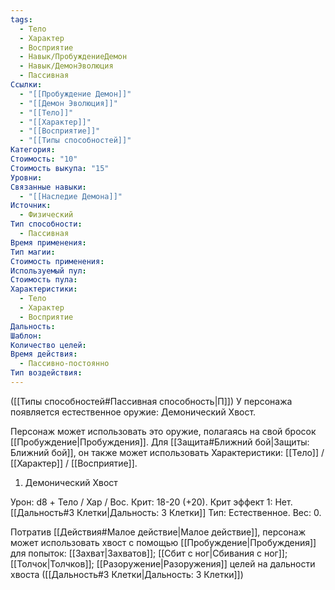 ```yaml
---
tags:
  - Тело
  - Характер
  - Восприятие
  - Навык/ПробуждениеДемон
  - Навык/ДемонЭволюция
  - Пассивная
Ссылки:
  - "[[Пробуждение Демон]]"
  - "[[Демон Эволюция]]"
  - "[[Тело]]"
  - "[[Характер]]"
  - "[[Восприятие]]"
  - "[[Типы способностей]]"
Категория: 
Стоимость: "10"
Стоимость выкупа: "15"
Уровни: 
Связанные навыки:
  - "[[Наследие Демона]]"
Источник:
  - Физический
Тип способности:
  - Пассивная
Время применения: 
Тип магии: 
Стоимость применения: 
Используемый пул: 
Стоимость пула: 
Характеристики:
  - Тело
  - Характер
  - Восприятие
Дальность: 
Шаблон: 
Количество целей: 
Время действия:
  - Пассивно-постоянно
Тип воздействия:
---
```

([[Типы способностей#Пассивная способность|П]]) У персонажа появляется естественное оружие: Демонический Хвост.

Персонаж может использовать это оружие, полагаясь на свой бросок [[Пробуждение|Пробуждения]]. Для [[Защита#Ближний бой|Защиты: Ближний бой]], он также может использовать Характеристики: [[Тело]] / [[Характер]] / [[Восприятие]]. 

1. Демонический Хвост

Урон: d8 + Тело / Хар / Вос. Крит: 18-20 (+20). Крит эффект 1: Нет. [[Дальность#3 Клетки|Дальность: 3 Клетки]] Тип: Естественное. Вес: 0.

Потратив [[Действия#Малое действие|Малое действие]], персонаж может использовать хвост с помощью [[Пробуждение|Пробуждения]] для попыток: [[Захват|Захватов]]; [[Сбит с ног|Сбивания с ног]]; [[Толчок|Толчков]]; [[Разоружение|Разоружения]] целей на дальности хвоста ([[Дальность#3 Клетки|Дальность: 3 Клетки]])